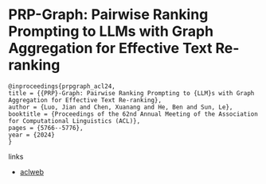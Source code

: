 # PRP-Graph: Pairwise Ranking Prompting to LLMs with Graph Aggregation for Effective Text Re-ranking

```
@inproceedings{prpgraph_acl24,
title = {{PRP}-Graph: Pairwise Ranking Prompting to {LLM}s with Graph Aggregation for Effective Text Re-ranking},
author = {Luo, Jian and Chen, Xuanang and He, Ben and Sun, Le},
booktitle = {Proceedings of the 62nd Annual Meeting of the Association for Computational Linguistics (ACL)},
pages = {5766--5776},
year = {2024}
}
```

links
- [aclweb](https://aclanthology.org/2024.acl-long.313)
